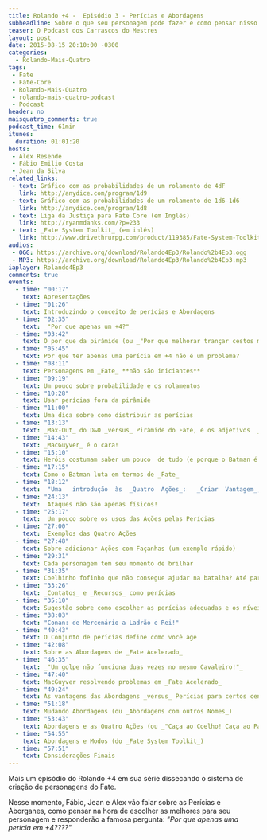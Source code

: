 ```yaml
---
title: Rolando +4 -  Episódio 3 - Perícias e Abordagens
subheadline: Sobre o que seu personagem pode fazer e como pensar nisso!
teaser: O Podcast dos Carrascos do Mestres
layout: post
date: 2015-08-15 20:10:00 -0300
categories:
  - Rolando-Mais-Quatro
tags:
 - Fate
 - Fate-Core
 - Rolando-Mais-Quatro
 - rolando-mais-quatro-podcast
 - Podcast
header: no
maisquatro_comments: true 
podcast_time: 61min
itunes:
  duration: 01:01:20
hosts:
 - Alex Resende
 - Fábio Emilio Costa
 - Jean da Silva
related_links:
 - text: Gráfico com as probabilidades de um rolamento de 4dF
   link: http://anydice.com/program/1d9
 - text: Gráfico com as probabilidades de um rolamento de 1d6-1d6
   link: http://anydice.com/program/1d8
 - text: Liga da Justiça para Fate Core (em Inglês)
   link: http://ryanmdanks.com/?p=233
 - text: _Fate System Toolkit_ (em inlês)
   link: http://www.drivethrurpg.com/product/119385/Fate-System-Toolkit
audios:
 - OGG: https://archive.org/download/Rolando4Ep3/Rolando%2b4Ep3.ogg
 - MP3: https://archive.org/download/Rolando4Ep3/Rolando%2b4Ep3.mp3
iaplayer: Rolando4Ep3
comments: true
events:
  - time: "00:17"
    text: Apresentações
  - time: "01:26"
    text: Introduzindo o conceito de perícias e Abordagens
  - time: "02:35"
    text: _"Por que apenas um +4?"_
  - time: "03:42"
    text: O por que da pirâmide (ou _"Por que melhorar trançar cestos melhora sua perícia em Lutar?"_)
  - time: "05:45"
    text: Por que ter apenas uma perícia em +4 não é um problema?
  - time: "08:11"
    text: Personagens em _Fate_ **não são iniciantes**
  - time: "09:19"
    text: Um pouco sobre probabilidade e os rolamentos
  - time: "10:28"
    text: Usar perícias fora da pirâmide
  - time: "11:00"
    text: Uma dica sobre como distribuir as perícias
  - time: "13:13"
    text: _Max-Out_ do D&D _versus_ Pirâmide do Fate, e os adjetivos  _versus_ valores
  - time: "14:43"
    text: _MacGuyver_ é o cara!
  - time: "15:10"
    text: Heróis costumam saber um pouco  de tudo (e porque o Batman é o maior exemplo de personagem heróico no estilo _Fate_)
  - time: "17:15"
    text: Como o Batman luta em termos de _Fate_
  - time: "18:12"
    text:  "Uma   introdução  às  _Quatro  Ações_:   _Criar  Vantagem_,    _Superar_, _Ataque_ e _Defesa_"
  - time: "24:13"
    text:  Ataques não são apenas físicos!
  - time: "25:17"
    text:  Um pouco sobre os usos das Ações pelas Perícias
  - time: "27:00"
    text:  Exemplos das Quatro Ações
  - time: "27:48"
    text: Sobre adicionar Ações com Façanhas (um exemplo rápido)
  - time: "29:31"
    text: Cada personagem tem seu momento de brilhar
  - time: "31:35"
    text: Coelhinho fofinho que não consegue ajudar na batalha? Até parece!
  - time: "33:26"
    text: _Contatos_ e _Recursos_ como perícias
  - time: "35:10"
    text: Sugestão sobre como escolher as perícias adequadas e os níveis
  - time: "38:03"
    text: "Conan: de Mercenário a Ladrão e Rei!"
  - time: "40:43"
    text: O Conjunto de perícias define como você age
  - time: "42:08"
    text: Sobre as Abordagens de _Fate Acelerado_
  - time: "46:35"
    text: _"Um golpe não funciona duas vezes no mesmo Cavaleiro!"_
  - time: "47:40"
    text: MacGuyver resolvendo problemas em _Fate Acelerado_
  - time: "49:24"
    text: As vantagens das Abordagens _versus_ Perícias para certos cenários
  - time: "51:18"
    text: Mudando Abordagens (ou _Abordagens com outros Nomes_)
  - time: "53:43"
    text: Abordagens e as Quatro Ações (ou _"Caça ao Coelho! Caça ao Pato!"_)
  - time: "54:55"
    text: Abordagens e Modos (do _Fate System Toolkit_)
  - time: "57:51"
    text: Considerações Finais
---
```


Mais um  episódio do Rolando +4  em sua série dissecando  o sistema de
criação de personagens do Fate.

Nesse  momento, Fábio,  Jean  e Alex  vão falar  sobre  as Perícias  e
Aborganes,  como pensar  na  hora  de escolher  as  melhores para  seu
personagem  e responderão  a  famosa pergunta:  _"Por  que apenas  uma
perícia em +4????"_
